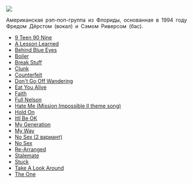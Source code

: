 ![](/songs/jkl/Limp%20Bizkit/limp_bizkit.jpg)  

Американская рэп-поп-группа из Флориды, основанная в 1994 году Фредом Дёрстом (вокал) и Сэмом Риверсом (бас).

* [9 Teen 90 Nine](/songs/jkl/Limp%20Bizkit/9%20Teen%2090%20Nine)
* [A Lesson Learned](/songs/jkl/Limp%20Bizkit/A%20Lesson%20Learned)
* [Behind Blue Eyes](/songs/jkl/Limp%20Bizkit/Behind%20Blue%20Eyes)
* [Boiler](/songs/jkl/Limp%20Bizkit/Boiler)
* [Break Stuff](/songs/jkl/Limp%20Bizkit/Break%20Stuff)
* [Clunk](/songs/jkl/Limp%20Bizkit/Clunk)
* [Counterfeit](/songs/jkl/Limp%20Bizkit/Counterfeit)
* [Don't Go Off Wandering](/songs/jkl/Limp%20Bizkit/Don't%20Go%20Off%20Wandering)
* [Eat You Alive](/songs/jkl/Limp%20Bizkit/Eat%20You%20Alive)
* [Faith](/songs/jkl/Limp%20Bizkit/Faith)
* [Full Nelson](/songs/jkl/Limp%20Bizkit/Full%20Nelson)
* [Hate Me (Mission Impossible II theme song)](/songs/jkl/Limp%20Bizkit/Hate%20Me%20(Mission%20Impossible%20II%20theme%20song))
* [Hold On](/songs/jkl/Limp%20Bizkit/Hold%20On)
* [Itll Be OK](/songs/jkl/Limp%20Bizkit/Itll%20Be%20OK)
* [My Generation](/songs/jkl/Limp%20Bizkit/My%20Generation)
* [My Way](/songs/jkl/Limp%20Bizkit/My%20Way)
* [No Sex (2 вариант)](/songs/jkl/Limp%20Bizkit/No%20Sex%20(2%20вариант))
* [No Sex](/songs/jkl/Limp%20Bizkit/No%20Sex)
* [Re-Arranged](/songs/jkl/Limp%20Bizkit/Re-Arranged)
* [Stalemate](/songs/jkl/Limp%20Bizkit/Stalemate)
* [Stuck](/songs/jkl/Limp%20Bizkit/Stuck)
* [Take A Look Around](/songs/jkl/Limp%20Bizkit/Take%20A%20Look%20Around)
* [The One](/songs/jkl/Limp%20Bizkit/The%20One)
